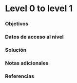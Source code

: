 # Level 0 to level 1

### Objetivos
### Datos de acceso al nivel
### Solución
### Notas adicionales
### Referencias